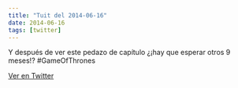 ```yaml
---
title: "Tuit del 2014-06-16"
date: 2014-06-16
tags: [twitter]
---
```


Y después de ver este pedazo de capítulo ¿¡hay que esperar otros 9 meses!? #GameOfThrones



[Ver en Twitter](https://twitter.com/i/web/status/478668601684398080)
